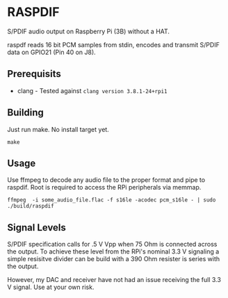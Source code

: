 # RASPDIF
S/PDIF audio output on Raspberry Pi (3B) without a HAT.

raspdf reads 16 bit PCM samples from stdin, encodes and transmit S/PDIF data on GPIO21 (Pin 40 on J8).

## Prerequisits
* clang - Tested against `clang version 3.8.1-24+rpi1`

## Building
Just run make. No install target yet.
```
make
```

## Usage
Use ffmpeg to decode any audio file to the proper format and pipe to raspdif. Root is required to access the RPi peripherals via memmap.
```
ffmpeg  -i some_audio_file.flac -f s16le -acodec pcm_s16le - | sudo ./build/raspdif
```

## Signal Levels
S/PDIF specification calls for .5 V Vpp when 75 Ohm is connected across the output. To achieve these level from the RPi's nominal 3.3 V signaling a simple resisitve divider can be build with a 390 Ohm resister is series with the output.

However, my DAC and receiver have not had an issue receiving the full 3.3 V signal. Use at your own risk.